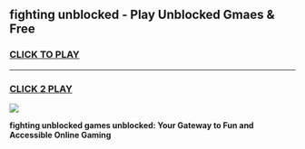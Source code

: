 
## fighting unblocked - Play Unblocked Gmaes & Free
<h3>
<a href="https://news.freeplayer.one?title=fighting_unblocked&ref=16F">CLICK TO PLAY</a></h3>
<hr>

<h3>
<a href="https://news.freeplayer.one?title=fighting_unblocked&ref=16F">CLICK 2 PLAY</a>
  
</h3>

<a href="https://news.freeplayer.one?title=fighting_unblocked&ref=16F/"><img src="https://clearcache.store/games.png"></a>


**fighting unblocked games unblocked: Your Gateway to Fun and Accessible Online Gaming**
